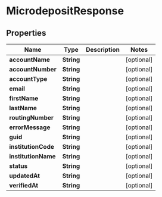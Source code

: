 

# MicrodepositResponse


## Properties

| Name | Type | Description | Notes |
|------------ | ------------- | ------------- | -------------|
|**accountName** | **String** |  |  [optional] |
|**accountNumber** | **String** |  |  [optional] |
|**accountType** | **String** |  |  [optional] |
|**email** | **String** |  |  [optional] |
|**firstName** | **String** |  |  [optional] |
|**lastName** | **String** |  |  [optional] |
|**routingNumber** | **String** |  |  [optional] |
|**errorMessage** | **String** |  |  [optional] |
|**guid** | **String** |  |  [optional] |
|**institutionCode** | **String** |  |  [optional] |
|**institutionName** | **String** |  |  [optional] |
|**status** | **String** |  |  [optional] |
|**updatedAt** | **String** |  |  [optional] |
|**verifiedAt** | **String** |  |  [optional] |



